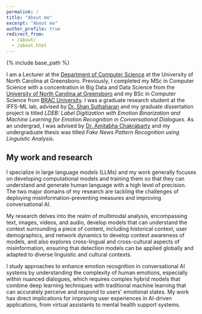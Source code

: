 ```yaml
---
permalink: /
title: "About me"
excerpt: "About me"
author_profile: true
redirect_from: 
  - /about/
  - /about.html
---
```


{% include base_path %}

I am a Lecturer at the <a href="https://compsci.uncg.edu/">Department of Computer Science</a> at the University of North Carolina at Greensboro. Previously, I completed my MSc in Computer Science with a concentration in Big Data and Data Science from the <a href="https://uncg.edu/">University of North Carolina at Greensboro</a> and my BSc in Computer Science from <a href="https://cse.sds.bracu.ac.bd/">BRAC University</a>. I was a graduate research student at the IFFS-ML lab, advised by <a href ="https://sites.google.com/uncg.edu/shan-suthaharan/home">Dr. Shan Suthaharan</a> and my graduate dissertation project is titled <em>LDEB: Label Digitization with Emotion Binarization and Machine Learning for Emotion Recognition in Conversational Dialogues</em>. As an undergrad, I was advised by <a href="https://cse.sds.bracu.ac.bd/faculty_profile/69/dr_amitabha_chakrabarty">Dr. Amitabha Chakrabarty</a> and my undergraduate thesis was titled <em>Fake News Pattern Recognition using Linguistic Analysis</em>.

## My work and research

I specialize in large language models (LLMs) and my work generally focuses on developing computational models and training them so that they can understand and generate human language with a high level of precision. The two major domains of my research are tackling the challenges of deploying misinformation-preventing measures and improving conversational AI. 

My research delves into the realm of multimodal analysis, encompassing text, images, videos, and audio, develop models that can understand the context surrounding a piece of content, including historical context, user demographics, and network dynamics to develop context awareness of models, and also explores cross-lingual and cross-cultural aspects of misinformation, ensuring that detection models can be applied globally and adapted to diverse linguistic and cultural contexts.

I study approaches to enhance emotion recognition in conversational AI systems by understanding the complexity of human emotions, especially within nuanced dialogues, which requires complex hybrid models that combine deep learning techniques with traditional machine learning that can accurately perceive and respond to users' emotional states. My work has direct implications for improving user experiences in AI-driven applications, from virtual assistants to mental health support systems.

